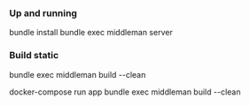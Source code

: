 ### Up and running

bundle install
bundle exec middleman server

### Build static

bundle exec middleman build --clean

docker-compose run app bundle exec middleman build --clean
